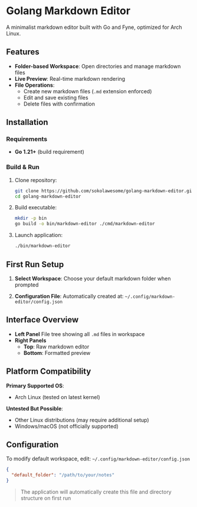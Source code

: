 # Golang Markdown Editor

A minimalist markdown editor built with Go and Fyne, optimized for Arch Linux.

## Features

- **Folder-based Workspace**: Open directories and manage markdown files
- **Live Preview**: Real-time markdown rendering
- **File Operations**:
  - Create new markdown files (`.md` extension enforced)
  - Edit and save existing files
  - Delete files with confirmation

## Installation

### Requirements
- **Go 1.21+** (build requirement)

### Build & Run
1. Clone repository:
   ```bash
   git clone https://github.com/sokolawesome/golang-markdown-editor.git
   cd golang-markdown-editor
   ```

2. Build executable:
   ```bash
   mkdir -p bin
   go build -o bin/markdown-editor ./cmd/markdown-editor
   ```

3. Launch application:
   ```bash
   ./bin/markdown-editor
   ```

## First Run Setup

1. **Select Workspace**:
   Choose your default markdown folder when prompted

2. **Configuration File**:
   Automatically created at:
   `~/.config/markdown-editor/config.json`

## Interface Overview

- **Left Panel**
  File tree showing all `.md` files in workspace
- **Right Panels**
  - **Top**: Raw markdown editor
  - **Bottom**: Formatted preview

## Platform Compatibility

**Primary Supported OS**:
- Arch Linux (tested on latest kernel)

**Untested But Possible**:
- Other Linux distributions (may require additional setup)
- Windows/macOS (not officially supported)

## Configuration

To modify default workspace, edit:
`~/.config/markdown-editor/config.json`

```json
{
  "default_folder": "/path/to/your/notes"
}
```

> The application will automatically create this file and directory structure on first run
